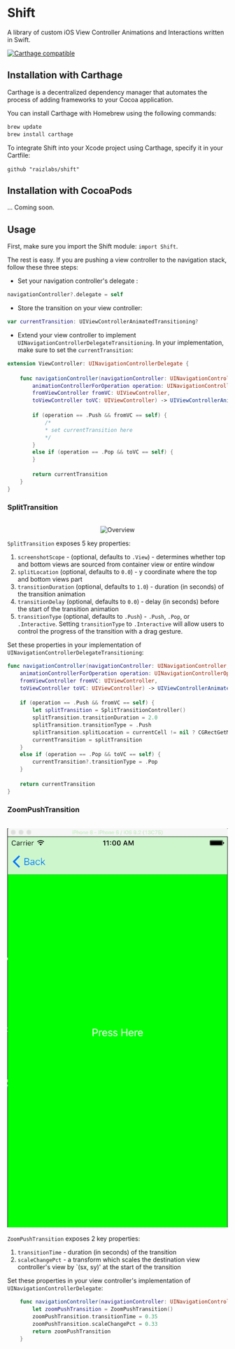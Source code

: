 # Shift
A library of custom iOS View Controller Animations and Interactions written in Swift.

[![Carthage compatible](https://img.shields.io/badge/Carthage-compatible-4BC51D.svg?style=flat)](https://github.com/raizlabs/shift)

## Installation with Carthage

Carthage is a decentralized dependency manager that automates the process of adding frameworks to your Cocoa application.

You can install Carthage with Homebrew using the following commands:

```sh
brew update
brew install carthage
```

To integrate Shift into your Xcode project using Carthage, specify it in your Cartfile:

`github "raizlabs/shift"`

## Installation with CocoaPods

... Coming soon.

## Usage

First, make sure you import the Shift module: `import Shift`.

The rest is easy. If you are pushing a view controller to the navigation stack, follow these three steps:

- Set your navigation controller's delegate :

```swift
navigationController?.delegate = self
```
- Store the transition on your view controller:

```swift
var currentTransition: UIViewControllerAnimatedTransitioning?
``` 

- Extend your view controller to implement `UINavigationControllerDelegateTransitioning`. In your implementation, make sure to set the `currentTransition`:

```swift
extension ViewController: UINavigationControllerDelegate {

    func navigationController(navigationController: UINavigationController,
        animationControllerForOperation operation: UINavigationControllerOperation,
        fromViewController fromVC: UIViewController,
        toViewController toVC: UIViewController) -> UIViewControllerAnimatedTransitioning? {

        if (operation == .Push && fromVC == self) {
			/*
			* set currentTransition here
        	*/
        }
        else if (operation == .Pop && toVC == self) {
        }

        return currentTransition
    }
}

```

### SplitTransition

<p align="center" >
<br/>
<img src="https://raw.github.com/raizlabs/shift/master/SplitTransition.gif" alt="Overview" />
<br/>
</p>

`SplitTransition` exposes 5 key properties: 

1. `screenshotScope` - (optional, defaults to `.View`) - determines whether top and bottom views are sourced from container view or entire window
2. `splitLocation` (optional, defaults to `0.0`) - y coordinate where the top and bottom views part
3. `transitionDuration` (optional, defaults to `1.0`) - duration (in seconds) of the transition animation 
4. `transitionDelay` (optional, defaults to `0.0`) - delay (in seconds) before the start of the transition animation
5. `transitionType` (optional, defaults to `.Push`) - `.Push`, `.Pop`, or `.Interactive`. Setting `transitionType` to `.Interactive` will allow users to control the progress of the transition with a drag gesture.

Set these properties in your implementation of	`UINavigationControllerDelegateTransitioning`:

```swift
func navigationController(navigationController: UINavigationController,
    animationControllerForOperation operation: UINavigationControllerOperation,
    fromViewController fromVC: UIViewController,
    toViewController toVC: UIViewController) -> UIViewControllerAnimatedTransitioning? {

    if (operation == .Push && fromVC == self) {
        let splitTransition = SplitTransitionController()
        splitTransition.transitionDuration = 2.0
        splitTransition.transitionType = .Push
        splitTransition.splitLocation = currentCell != nil ? CGRectGetMidY(currentCell!.frame) : CGRectGetMidY(view.frame)
        currentTransition = splitTransition
    }
    else if (operation == .Pop && toVC == self) {
        currentTransition?.transitionType = .Pop
    }

    return currentTransition
}
```

### ZoomPushTransition

<p align="center" >
<br/>
<img src="ZoomPushTransition.gif" alt="Overview" />
<br/>
</p>

`ZoomPushTransition` exposes 2 key properties: 

1. `transitionTime` - duration (in seconds) of the transition
2. `scaleChangePct` - a transform which scales the destination view controller's view by `(sx, sy)' at the start of the transition

Set these properties in your view controller's implementation of	`UINavigationControllerDelegate`:


```swift
    func navigationController(navigationController: UINavigationController, animationControllerForOperation operation: UINavigationControllerOperation, fromViewController fromVC: UIViewController, toViewController toVC: UIViewController) -> UIViewControllerAnimatedTransitioning? {
        let zoomPushTransition = ZoomPushTransition()
        zoomPushTransition.transitionTime = 0.35
        zoomPushTransition.scaleChangePct = 0.33
        return zoomPushTransition
    }
```


